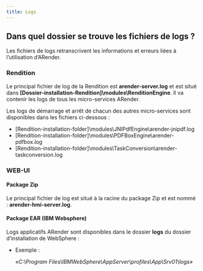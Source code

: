 ```yaml
---
title: Logs
---
```


## Dans quel dossier se trouve les fichiers de logs ?

Les fichiers de logs retranscrivent les informations et erreurs liées à
l’utilisation d’ARender.

### Rendition

Le principal fichier de log de la Rendition est **arender-server.log** et est situé dans **[Dossier-installation-Rendition]\modules\RenditionEngine**.
Il va contenir les logs de tous les micro-services ARender.

Les logs de démarrage et arrêt de chacun des autres micro-services sont disponibles dans les fichiers ci-dessous :
* [Rendition-installation-folder]\modules\JNIPdfEngine\arender-jnipdf.log
* [Rendition-installation-folder]\modules\PDFBoxEngine\arender-pdfbox.log
* [Rendition-installation-folder]\modules\TaskConversion\arender-taskconversion.log

### WEB-UI

#### Package Zip

Le principal fichier de log est situé à la racine du package Zip et est nommé : **arender-hmi-server.log**.

#### Package EAR (IBM Websphere)

Logs applicatifs ARender sont disponibles dans le dossier **logs** du dossier d’installation de WebSphere :

- Exemple :

  _«C:\Program Files\IBMWebSphere\AppServer\profiles\App\Srv01\logs»_
